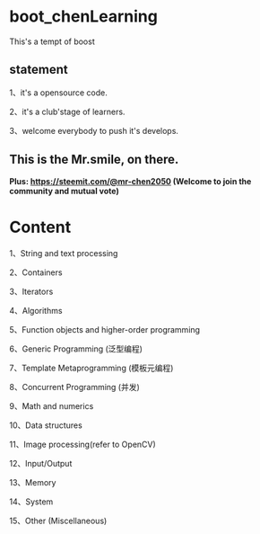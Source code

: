 # boot_chenLearning
This's a tempt of boost

## statement

1、it's a opensource code.

2、it's a club'stage of learners.

3、welcome everybody to push it's develops.

## This is the Mr.smile, on there.

**Plus: https://steemit.com/@mr-chen2050 (Welcome to join the community and mutual vote)**

# Content 

1、String and text processing 

2、Containers

3、Iterators

4、Algorithms 

5、Function objects and higher-order programming

6、Generic Programming (泛型编程)

7、Template Metaprogramming (模板元编程)

8、Concurrent Programming (并发)

9、Math and numerics

10、Data structures

11、Image processing(refer to OpenCV)

12、Input/Output 

13、Memory

14、System  

15、Other (Miscellaneous)